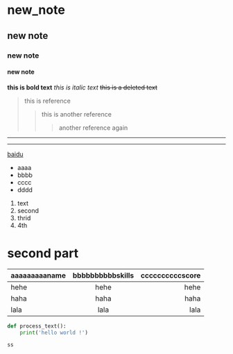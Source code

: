 # new_note
## new note 
### new note 
#### new note
**this is bold text** 
*this is  italic text*
~~this is a deleted text~~
> this  is  reference 
>> this is another reference 
>>>another reference again 
-------
**********

[baidu](https://www.baidu.com "Baidu")

+ aaaa
+ bbbb
+ cccc
+ dddd
1. text 
2. second 
3. thrid 
4. 4th 

# second part 
| aaaaaaaaaname | bbbbbbbbbbskills | ccccccccccscore |
| :------------ | :--------------: | --------------: |
| hehe          |       hehe       |            hehe |
| haha          |       haha       |            haha |
| lala          |       lala       |            lala |

```python
def process_text():
    print('hello world !')
```

`ss`
